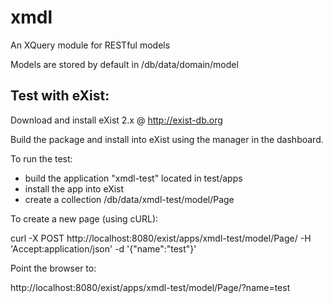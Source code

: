 xmdl
====

An XQuery module for RESTful models

Models are stored by default in /db/data/domain/model

Test with eXist:
--------

Download and install eXist 2.x @ http://exist-db.org

Build the package and install into eXist using the manager in the dashboard.

To run the test:

* build the application "xmdl-test" located in test/apps
* install the app into eXist
* create a collection /db/data/xmdl-test/model/Page

To create a new page (using cURL):

curl -X POST http://localhost:8080/exist/apps/xmdl-test/model/Page/ -H 'Accept:application/json' -d '{"name":"test"}'

Point the browser to:

http://localhost:8080/exist/apps/xmdl-test/model/Page/?name=test
